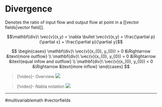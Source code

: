# Divergence
Denotes the ratio of input flow and output flow at point in a [[vector fields|vector field]].

$$\mathbf{div}\ \vec{v}(x,y) = \nabla \bullet \vec{v}(x,y) = \frac{\partial p}{\partial x} + \frac{\partial p}{\partial y}$$

$$
\begin{cases}
\mathbf{div}\ \vec{v}(x_{0}, y_{0}) > 0 &\Rightarrow &\text{more outflow} \\
\mathbf{div}\ \vec{v}(x_{0}, y_{0}) = 0 &\Rightarrow &\text{equal infow and outflow} \\
\mathbf{div}\ \vec{v}(x_{0}, y_{0}) < 0 &\Rightarrow &\text{more inflow}
\end{cases}
$$

>[!video]- Overview
>![](https://www.youtube.com/watch?v=TKlpZ0UUJTQ&list=PLSQl0a2vh4HC5feHa6Rc5c0wbRTx56nF7&index=52)

>[!video]- Nabla notation
>![](https://www.youtube.com/watch?v=TyYlBXNETZE&list=PLSQl0a2vh4HC5feHa6Rc5c0wbRTx56nF7&index=54)

---
#multivariablemath #vectorfields